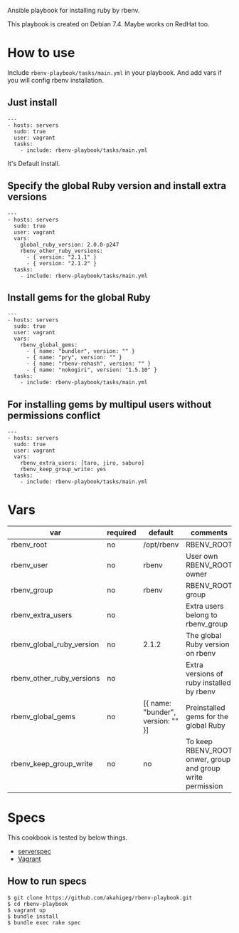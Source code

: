 Ansible playbook for installing ruby by rbenv.

This playbook is created on Debian 7.4.
Maybe works on RedHat too.

# How to use

Include `rbenv-playbook/tasks/main.yml` in your playbook.
And add vars if you will config rbenv installation.

## Just install

    ---
    - hosts: servers
      sudo: true
      user: vagrant
      tasks:
        - include: rbenv-playbook/tasks/main.yml

It's Default install.

## Specify the global Ruby version and install extra versions

    ---
    - hosts: servers
      sudo: true
      user: vagrant
      vars:
        global_ruby_version: 2.0.0-p247
        rbenv_other_ruby_versions: 
          - { version: "2.1.1" }
          - { version: "2.1.2" }
      tasks:
        - include: rbenv-playbook/tasks/main.yml

## Install gems for the global Ruby

    ---
    - hosts: servers
      sudo: true
      user: vagrant
      vars: 
        rbenv_global_gems:
          - { name: "bundler", version: "" }
          - { name: "pry", version: "" }
          - { name: "rbenv-rehash", version: "" }
          - { name: "nokogiri", version: "1.5.10" }
      tasks:
        - include: rbenv-playbook/tasks/main.yml

## For installing gems by multipul users without permissions conflict

    ---
    - hosts: servers
      sudo: true
      user: vagrant
      vars: 
        rbenv_extra_users: [taro, jiro, saburo]
        rbenv_keep_group_write: yes
      tasks:
        - include: rbenv-playbook/tasks/main.yml


# Vars

|var                      |required|default     |comments|
|-------------------------|--------|------------|--------|
|rbenv_root               | no     | /opt/rbenv | RBENV_ROOT |
|rbenv_user               | no     | rbenv      | User own RBENV_ROOT owner |
|rbenv_group              | no     | rbenv      | RBENV_ROOT group |
|rbenv_extra_users        | no     |            | Extra users belong to rbenv_group |
|rbenv_global_ruby_version| no     | 2.1.2      | The global Ruby version on rbenv |
|rbenv_other_ruby_versions| no     |            | Extra versions of ruby installed by rbenv |
|rbenv_global_gems        | no     | [{ name: "bunder", version: "" }] | Preinstalled gems for the global Ruby |
|rbenv_keep_group_write   | no     | no         | To keep RBENV_ROOT onwer, group and group write permission |

# Specs

This cookbook is tested by below things.

* [serverspec](http://serverspec.org/)
* [Vagrant](http://www.vagrantup.com/)

## How to run specs

    $ git clone https://github.com/akahigeg/rbenv-playbook.git
    $ cd rbenv-playbook
    $ vagrant up
    $ bundle install
    $ bundle exec rake spec
